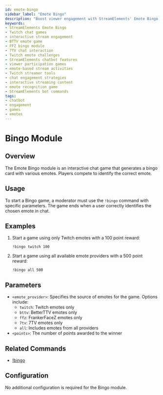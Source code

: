 ```yaml
---
id: emote-bingo
sidebar_label: "Emote Bingo"
description: "Boost viewer engagement with StreamElements' Emote Bingo. Create interactive Twitch chat games using emotes from Twitch, BTTV, FFZ, and 7TV."
keywords:
- StreamElements Emote Bingo
- Twitch chat games
- interactive stream engagement
- BTTV emote game
- FFZ bingo module
- 7TV chat interaction
- Twitch emote challenges
- StreamElements chatbot features
- viewer participation games
- emote-based stream activities
- Twitch streamer tools
- chat engagement strategies
- interactive streaming content
- emote recognition game
- StreamElements bot commands
tags:
- chatbot
- engagement
- games
- emotes
---
```


# Bingo Module

## Overview

The Emote Bingo module is an interactive chat game that generates a bingo card with various emotes. Players compete to identify the correct emote.

## Usage

To start a Bingo game, a moderator must use the `!bingo` command with specific parameters. The game ends when a user correctly identifies the chosen emote in chat.

## Examples

1. Start a game using only Twitch emotes with a 100 point reward:
   ```
   !bingo twitch 100
   ```

2. Start a game using all available emote providers with a 500 point reward:
   ```
   !bingo all 500
   ```

## Parameters

- `<emote_provider>`: Specifies the source of emotes for the game. Options include:
  - `twitch`: Twitch emotes only
  - `bttv`: BetterTTV emotes only
  - `ffz`: FrankerFaceZ emotes only
  - `7tv`: 7TV emotes only
  - `all`: Includes emotes from all providers
- `<points>`: The number of points awarded to the winner

## Related Commands

- [!bingo](/chatbot/commands/default/bingo)

## Configuration

No additional configuration is required for the Bingo module.

